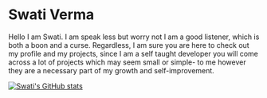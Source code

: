 # Swati Verma
Hello I am Swati. I am speak less but worry not I am a good listener, which is both a boon and a curse. Regardless, I am sure you are here to check out my profile and my projects, since I am a self taught developer you will come across a lot of projects which may seem small or simple- to me however they are a necessary part of my growth and self-improvement.

[![Swati's GitHub stats](https://github-readme-stats.vercel.app/api?username=Swati-Verma671)](https://github.com/Swati-Verma671/github-readme-stats)
